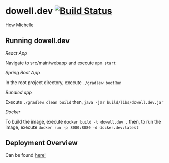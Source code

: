 # dowell.dev [![Build Status](https://travis-ci.com/LukeDowell/dowell.dev.svg?branch=master)](https://travis-ci.com/LukeDowell/dowell.dev)

How Michelle

## Running dowell.dev

*React App*

Navigate to src/main/webapp and execute `npm start`

*Spring Boot App*

In the root project directory, execute `./gradlew bootRun`

*Bundled app*

Execute `./gradlew clean build` then, `java -jar build/libs/dowell.dev.jar`

*Docker*

To build the image, execute `docker build -t dowell.dev .` then, to run the image, execute `docker run -p 8080:8080 -d docker.dev:latest`

## Deployment Overview ##

Can be found [here!](deploy/deployment-overview.md)
